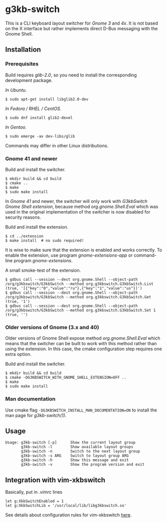 g3kb-switch
===========

This is a CLI keyboard layout switcher for *Gnome 3* and *4x*. It is not based
on the X interface but rather implements direct D-Bus messaging with the Gnome
Shell.

Installation
------------

### Prerequisites

Build requires *glib-2.0*, so you need to install the corresponding development
package.

*In Ubuntu.*

```ShellSession
$ sudo apt-get install libglib2.0-dev
```

*In Fedora / RHEL / CentOS.*

```ShellSession
$ sudo dnf install glib2-devel
```

*In Gentoo.*

```ShellSession
$ sudo emerge -av dev-libs/glib
```

Commands may differ in other Linux distributions.

### Gnome 41 and newer

Build and install the switcher.

```ShellSession
$ mkdir build && cd build
$ cmake ..
$ make
$ sudo make install
```

In *Gnome 41* and newer, the switcher will only work with *G3kbSwitch Gnome
Shell extension*, because method *org.gnome.Shell.Eval* which was used in the
original implementation of the switcher is now disabled for security reasons.

Build and install the extension.

```ShellSession
$ cd ../extension
$ make install  # no sudo required!
```

It is wise to make sure that the extension is enabled and works correctly. To
enable the extension, use program *gnome-extensions-app* or command-line program
*gnome-extensions*.

A small smoke-test of the extension.

```ShellSession
$ gdbus call --session --dest org.gnome.Shell --object-path /org/g3kbswitch/G3kbSwitch --method org.g3kbswitch.G3kbSwitch.List
(true, '[{"key":"0","value":"ru"},{"key":"1","value":"us"}]')
$ gdbus call --session --dest org.gnome.Shell --object-path /org/g3kbswitch/G3kbSwitch --method org.g3kbswitch.G3kbSwitch.Get
(true, '1')
$ gdbus call --session --dest org.gnome.Shell --object-path /org/g3kbswitch/G3kbSwitch --method org.g3kbswitch.G3kbSwitch.Set 1
(true, '')
```

### Older versions of Gnome (3.x and 40)

Older versions of Gnome Shell expose method *org.gnome.Shell.Eval* which means
that the switcher can be built to work with this method rather than using the
extension. In this case, the cmake configuration step requires one extra option.

Build and install the switcher.

```ShellSession
$ mkdir build && cd build
$ cmake -DG3KBSWITCH_WITH_GNOME_SHELL_EXTENSION=OFF ..
$ make
$ sudo make install
```

### Man documentation

Use cmake flag `-DG3KBSWITCH_INSTALL_MAN_DOCUMENTATION=ON` to install the man
page for *g3kb-switch(1)*.

Usage
-----

```ShellSession
Usage: g3kb-switch [-p]      Show the current layout group
       g3kb-switch -l        Show available layout groups
       g3kb-switch -n        Switch to the next layout group
       g3kb-switch -s ARG    Switch to layout group ARG
       g3kb-switch -h        Show this message and exit
       g3kb-switch -v        Show the program version and exit
```

Integration with vim-xkbswitch
------------------------------

Basically, put in *.vimrc* lines

```vim
let g:XkbSwitchEnabled = 1
let g:XkbSwitchLib = '/usr/local/lib/libg3kbswitch.so'
```

See details about configuration rules for vim-xkbswitch
[here](https://github.com/lyokha/vim-xkbswitch#basic-configuration).

